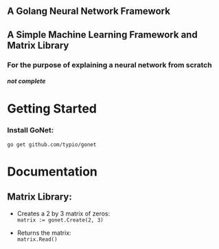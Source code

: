 ## A **Go**lang Neural **Net**work Framework 

## A Simple Machine Learning Framework and Matrix Library
### For the purpose of explaining a neural network from scratch

#### *not complete*


# Getting Started
### Install GoNet:
`go get github.com/typio/gonet`

# Documentation
## Matrix Library:
* Creates a 2 by 3 matrix of zeros:  
    `matrix := gonet.Create(2, 3)`

* Returns the matrix:  
    `matrix.Read()`